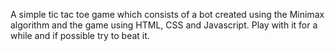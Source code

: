 A simple tic tac toe game which consists of a bot created using the Minimax algorithm and the game using HTML, CSS and Javascript. Play with it for a while and if possible try to beat it.